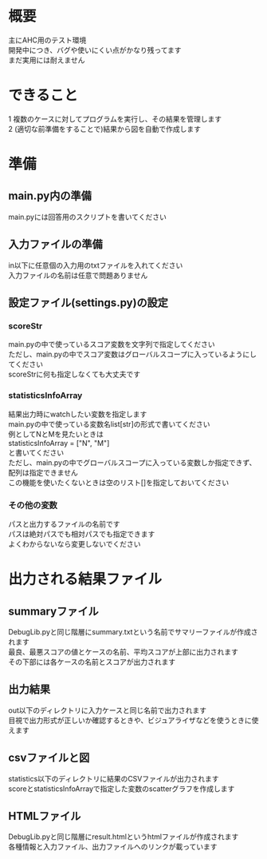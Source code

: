 # 概要
主にAHC用のテスト環境  
開発中につき、バグや使いにくい点がかなり残ってます  
まだ実用には耐えません

# できること
1 複数のケースに対してプログラムを実行し、その結果を管理します  
2 (適切な前準備をすることで)結果から図を自動で作成します  

# 準備
## main.py内の準備  
main.pyには回答用のスクリプトを書いてください  

## 入力ファイルの準備  
in以下に任意個の入力用のtxtファイルを入れてください  
入力ファイルの名前は任意で問題ありません  

## 設定ファイル(settings.py)の設定   
### scoreStr  
main.pyの中で使っているスコア変数を文字列で指定してください  
ただし、main.pyの中でスコア変数はグローバルスコープに入っているようにしてください    
scoreStrに何も指定しなくても大丈夫です  

### statisticsInfoArray  
結果出力時にwatchしたい変数を指定します  
main.pyの中で使っている変数名list[str]の形式で書いてください  
例としてNとMを見たいときは  
statisticsInfoArray = ["N", "M"]  
と書いてください  
ただし、main.pyの中でグローバルスコープに入っている変数しか指定できず、配列は指定できません   
この機能を使いたくないときは空のリスト[]を指定しておいてください  

### その他の変数  
パスと出力するファイルの名前です  
パスは絶対パスでも相対パスでも指定できます  
よくわからないなら変更しないでください  

# 出力される結果ファイル  
## summaryファイル  
DebugLib.pyと同じ階層にsummary.txtという名前でサマリーファイルが作成されます  
最良、最悪スコアの値とケースの名前、平均スコアが上部に出力されます  
その下部には各ケースの名前とスコアが出力されます  

## 出力結果  
out以下のディレクトリに入力ケースと同じ名前で出力されます  
目視で出力形式が正しいか確認するときや、ビジュアライザなどを使うときに使えます  
 
## csvファイルと図  
statistics以下のディレクトリに結果のCSVファイルが出力されます  
scoreとstatisticsInfoArrayで指定した変数のscatterグラフを作成します  

## HTMLファイル  
DebugLib.pyと同じ階層にresult.htmlというhtmlファイルが作成されます  
各種情報と入力ファイル、出力ファイルへのリンクが載っています  
